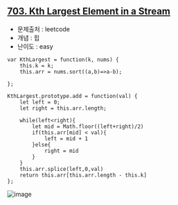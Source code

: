 ## [703. Kth Largest Element in a Stream](https://leetcode.com/problems/kth-largest-element-in-a-stream/description/?envType=problem-list-v2&envId=heap-priority-queue)

- 문제출처 : leetcode
- 개념 : 힙
- 난이도 : easy


```
var KthLargest = function(k, nums) {
    this.k = k;
    this.arr = nums.sort((a,b)=>a-b);

};

KthLargest.prototype.add = function(val) {
    let left = 0;
    let right = this.arr.length;

    while(left<right){
        let mid = Math.floor((left+right)/2)
        if(this.arr[mid] < val){
            left = mid + 1
        }else{
            right = mid
        }
    }
    this.arr.splice(left,0,val)
    return this.arr[this.arr.length - this.k]
};
```

![image](https://github.com/user-attachments/assets/e04760ce-94a1-4405-b3ed-29870e028349)
